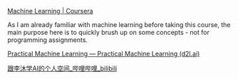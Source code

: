 [Machine Learning | Coursera](https://www.coursera.org/learn/machine-learning)

As I am already familiar with machine learning before taking this course, the main purpose here is to quickly brush up on some concepts - not for programming assignments.

[Practical Machine Learning — Practical Machine Learning (d2l.ai)](https://c.d2l.ai/stanford-cs329p/)

[跟李沐学AI的个人空间_哔哩哔哩_bilibili](https://space.bilibili.com/1567748478/channel/collectiondetail?sid=28144)
